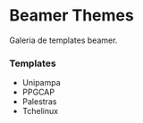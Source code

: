 # Beamer Themes
Galeria de templates beamer.

### Templates
* Unipampa
* PPGCAP
* Palestras
* Tchelinux
